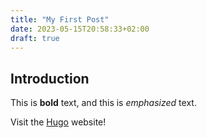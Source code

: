 ```yaml
---
title: "My First Post"
date: 2023-05-15T20:58:33+02:00
draft: true
---
```


## Introduction

This is **bold** text, and this is *emphasized* text.

Visit the [Hugo](https://gohugo.io) website!